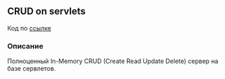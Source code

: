 ## CRUD on servlets
Код по [ссылке](https://github.com/A-Sakhmina/jspr_servlets/blob/master/src/main/java/ru/netology/repository/PostRepository.java)

### Описание
Полноценный In-Memory CRUD (Create Read Update Delete) сервер на базе сервлетов.
